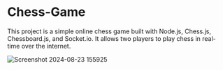 # Chess-Game

This project is a simple online chess game built with Node.js, Chess.js, Chessboard.js, and Socket.io. It allows two players to play chess in real-time over the internet.

![Screenshot 2024-08-23 155925](https://github.com/user-attachments/assets/0b35040b-96cd-4a86-a1fa-8d46a5121dbb)

